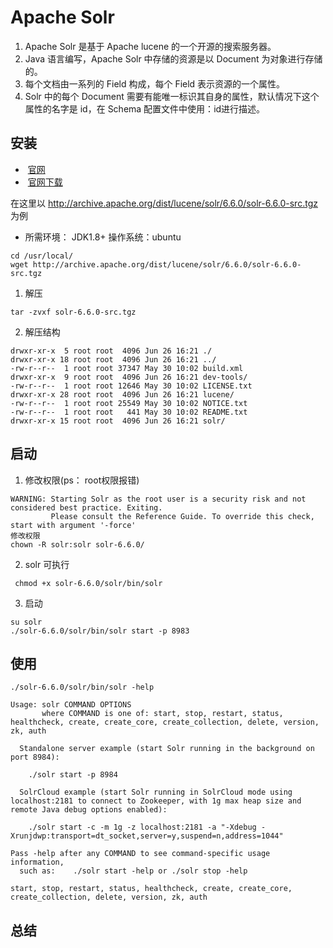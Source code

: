 # Apache Solr 
1. Apache Solr 是基于 Apache lucene 的一个开源的搜索服务器。
1. Java 语言编写，Apache Solr 中存储的资源是以 Document 为对象进行存储的。
1. 每个文档由一系列的 Field 构成，每个 Field 表示资源的一个属性。
1. Solr 中的每个 Document 需要有能唯一标识其自身的属性，默认情况下这个属性的名字是 id，在 Schema 配置文件中使用：<uniqueKey>id</uniqueKey>进行描述。

## 安装 
*  [官网](http://lucene.apache.org/solr/)
*  [官网下载](http://archive.apache.org/dist/lucene/solr/)

在这里以 http://archive.apache.org/dist/lucene/solr/6.6.0/solr-6.6.0-src.tgz  为例
* 所需环境： JDK1.8+  操作系统：ubuntu
```
cd /usr/local/
wget http://archive.apache.org/dist/lucene/solr/6.6.0/solr-6.6.0-src.tgz
```
1. 解压 
```
tar -zvxf solr-6.6.0-src.tgz
```
2. 解压结构
```
drwxr-xr-x  5 root root  4096 Jun 26 16:21 ./
drwxr-xr-x 18 root root  4096 Jun 26 16:21 ../
-rw-r--r--  1 root root 37347 May 30 10:02 build.xml
drwxr-xr-x  9 root root  4096 Jun 26 16:21 dev-tools/
-rw-r--r--  1 root root 12646 May 30 10:02 LICENSE.txt
drwxr-xr-x 28 root root  4096 Jun 26 16:21 lucene/
-rw-r--r--  1 root root 25549 May 30 10:02 NOTICE.txt
-rw-r--r--  1 root root   441 May 30 10:02 README.txt
drwxr-xr-x 15 root root  4096 Jun 26 16:21 solr/
```
## 启动
1. 修改权限(ps： root权限报错)
```
WARNING: Starting Solr as the root user is a security risk and not considered best practice. Exiting.
         Please consult the Reference Guide. To override this check, start with argument '-force'
修改权限 
chown -R solr:solr solr-6.6.0/
```
2. solr 可执行
```
 chmod +x solr-6.6.0/solr/bin/solr
```

3. 启动
```
su solr 
./solr-6.6.0/solr/bin/solr start -p 8983
```
## 使用 
```
./solr-6.6.0/solr/bin/solr -help

Usage: solr COMMAND OPTIONS
       where COMMAND is one of: start, stop, restart, status, healthcheck, create, create_core, create_collection, delete, version, zk, auth

  Standalone server example (start Solr running in the background on port 8984):

    ./solr start -p 8984

  SolrCloud example (start Solr running in SolrCloud mode using localhost:2181 to connect to Zookeeper, with 1g max heap size and remote Java debug options enabled):

    ./solr start -c -m 1g -z localhost:2181 -a "-Xdebug -Xrunjdwp:transport=dt_socket,server=y,suspend=n,address=1044"

Pass -help after any COMMAND to see command-specific usage information,
  such as:    ./solr start -help or ./solr stop -help

start, stop, restart, status, healthcheck, create, create_core, create_collection, delete, version, zk, auth

```

## 总结
